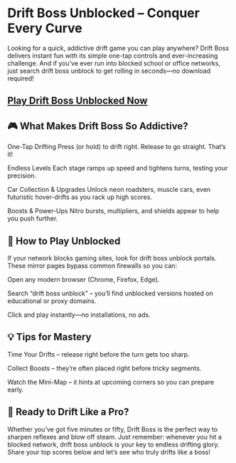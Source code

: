 # Drift Boss Unblocked – Conquer Every Curve 
Looking for a quick, addictive drift game you can play anywhere? Drift Boss delivers instant fun with its simple one-tap controls and ever-increasing challenge. And if you’ve ever run into blocked school or office networks, just search drift boss unblock to get rolling in seconds—no download required!

## **[Play Drift Boss Unblocked Now](https://1kb.link/TtgN0Q)**

## 🎮 What Makes Drift Boss So Addictive?
One-Tap Drifting
Press (or hold) to drift right. Release to go straight. That’s it!

Endless Levels
Each stage ramps up speed and tightens turns, testing your precision.

Car Collection & Upgrades
Unlock neon roadsters, muscle cars, even futuristic hover-drifts as you rack up high scores.

Boosts & Power-Ups
Nitro bursts, multipliers, and shields appear to help you push further.


## 🚧 How to Play Unblocked
If your network blocks gaming sites, look for drift boss unblock portals. These mirror pages bypass common firewalls so you can:

Open any modern browser (Chrome, Firefox, Edge).

Search “drift boss unblock” – you’ll find unblocked versions hosted on educational or proxy domains.

Click and play instantly—no installations, no ads.
 
 ## 💡 Tips for Mastery
Time Your Drifts – release right before the turn gets too sharp.

Collect Boosts – they’re often placed right before tricky segments.

Watch the Mini-Map – it hints at upcoming corners so you can prepare early.

## 🚀 Ready to Drift Like a Pro?
Whether you’ve got five minutes or fifty, Drift Boss is the perfect way to sharpen reflexes and blow off steam. Just remember: whenever you hit a blocked network, drift boss unblock is your key to endless drifting glory. Share your top scores below and let’s see who truly drifts like a boss!
